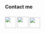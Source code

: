 <!-- [<img alert="right" width="150px" src="https://user-images.githubusercontent.com/68658609/132951098-506317d7-7434-4e1d-a30c-a5d69e77bc58.gif" />][github]
<br /> -->

<h3> Contact me <h3 />  

[<img width="37px" src="https://user-images.githubusercontent.com/68658609/132950075-b848d17c-6b93-4202-bdcb-c7b09b266e11.png" />][vk]
[<img width="37px" src="https://user-images.githubusercontent.com/68658609/132949840-5f10bcd3-f2ac-424a-8433-27e7fc044e5f.jpg" />][telegram]
[<img width="35px" src="https://github.com/MeeLeSh/screenshots/blob/e937b10a78f11e6f6dfb20c8e56bad87ed89f282/linkedin-icon-linkedin-icon-black-circle-logo-symbol-trademark-label-transparent-png-562422.png" />][linkedIn]
  
[github]: https://github.com/MeeLeSh
[vk]: https://vk.com/meelesh
[telegram]: https://t.me/meeleshx
[linkedIn]: https://www.linkedin.com/in/lesha-mihailov-b34520239/
